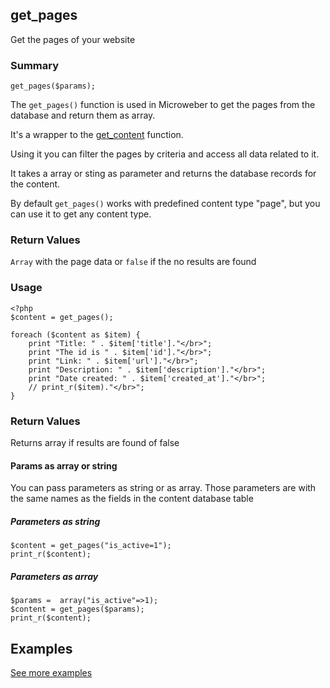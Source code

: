 ## get_pages

Get the pages of your website

### Summary

    get_pages($params);

The `get_pages()` function is used in Microweber to get the pages from the database and return them as array. 

It's a wrapper to the [get_content](get_content.md "get_content") function.

Using it you can filter the pages by criteria and access all data related to it.

It takes a array or sting as parameter and returns the database records for the content.

By default `get_pages()` works with predefined content type "page", but you can use it to get any  content type.

### Return Values

`Array` with the page data or `false` if the no results are found




### Usage

    <?php
    $content = get_pages();

    foreach ($content as $item) {
        print "Title: " . $item['title']."</br>";
        print "The id is " . $item['id']."</br>";
        print "Link: " . $item['url']."</br>";
        print "Description: " . $item['description']."</br>";
        print "Date created: " . $item['created_at']."</br>";
        // print_r($item)."</br>";
    } 

### Return Values

Returns array if results are found of false


#### Params as array or string

You can pass parameters as string or as array. Those parameters are with the same names as the fields in the content database table

##### Parameters as string

    $content = get_pages("is_active=1");
    print_r($content);

##### Parameters as array

    $params =  array("is_active"=>1);
    $content = get_pages($params);
    print_r($content);

## Examples
 

[See more examples](get_content.md "get_content")
